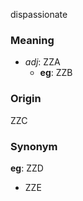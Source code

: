 dispassionate
### Meaning
+ _adj_: ZZA
	+ __eg__: ZZB

### Origin

ZZC

### Synonym

__eg__: ZZD

+ ZZE


